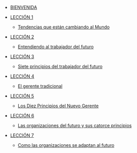 * [BIENVENIDA](README.md)

* [LECCIÓN 1]()
   * [Tendencias que están cambiando al Mundo](00-how-to-hire-tech-talent/01-tendencias-que-estan-formando-el-mundo.md)
* [LECCIÓN 2]()
   * [Entendiendo al trabajador del futuro](00-how-to-hire-tech-talent/02-entendiendo-al-trabajador-del-futuro.md)
* [LECCIÓN 3]()
   * [Siete principios del trabajador del futuro](00-how-to-hire-tech-talent/03-siete-principios-del-trabajador-del-futuro.md)
* [LECCIÓN 4]()
   * [El gerente tradicional](00-how-to-hire-tech-talent/04-el-gerente-tradicional.md)
* [LECCIÓN 5]()
   * [Los Diez Principios del Nuevo Gerente](00-how-to-hire-tech-talent/05-los-diez-principios-del-nuevo-gerente.md)
* [LECCIÓN 6]()
   * [Las organizaciones del futuro y sus catorce principios](00-how-to-hire-tech-talent/06-las-organizaciones-del-futuro-y-sus-catorce-principios.md)
* [LECCIÓN 7]()
   * [Como las organizaciones se adaptan al futuro](00-how-to-hire-tech-talent/07-como-las-organizaciones-se-adaptan-al-futuro.md)
